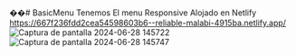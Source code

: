 ��#   B a s i c M e n u 
Tenemos El menu Responsive
Alojado en Netlify https://667f236fdd2cea54598603b6--reliable-malabi-4915ba.netlify.app/
![Captura de pantalla 2024-06-28 145722](https://github.com/MiguelAngeloH/BasicMenu/assets/44765289/47682239-416c-4de0-b440-ee0c6bcaa696)
![Captura de pantalla 2024-06-28 145747](https://github.com/MiguelAngeloH/BasicMenu/assets/44765289/60b87270-e114-4fbd-a994-4736ae44a9c7)
